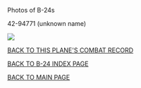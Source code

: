 
Photos of B-24s






 




42-94771 (unknown name)  

![](42-94771.jpg)  
  

[BACK TO THIS PLANE'S COMBAT RECORD](ValorToVictory/b24s/42-94771.md)  

[BACK TO B-24 INDEX PAGE](ValorToVictory/000b24s.md)  

[BACK TO MAIN PAGE](ValorToVictory/index.html)


